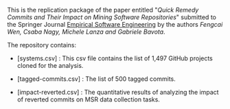 This is the replication package of the paper entitled "_Quick Remedy Commits and Their Impact on Mining Software Repositories_" submitted to the Springer Journal [Empirical Software Engineering](https://www.springer.com/journal/10664) by the authors _Fengcai Wen, Csaba Nagy, Michele Lanza and Gabriele Bavota_.

The repository contains:

* [systems.csv] : This csv file contains the list of 1,497 GitHub projects cloned for the analysis. 

* [tagged-commits.csv] : The list of 500 tagged commits.

* [impact-reverted.csv] : The quantitative results of analyzing the impact of reverted commits on MSR data collection tasks.
